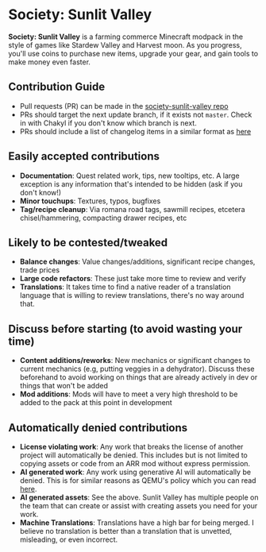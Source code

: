 # Society: Sunlit Valley
**Society: Sunlit Valley** is a farming commerce Minecraft modpack in the style of games like Stardew Valley and Harvest moon. As you progress, you'll use coins to purchase new items, upgrade your gear, and gain tools to make money even faster.

## Contribution Guide
- Pull requests (PR) can be made in the [society-sunlit-valley repo](https://github.com/Chakyl/society-sunlit-valley)
- PRs should target the next update branch, if it exists not `master`. Check in with Chakyl if you don't know which branch is next.
- PRs should include a list of changelog items in a similar format as [here](https://github.com/Chakyl/society-sunlit-valley/blob/master/config/fancymenu/assets/changelog.markdown?plain=1)
## Easily accepted contributions
- **Documentation**: Quest related work, tips, new tooltips, etc. A large exception is any information that's intended to be hidden (ask if you don't know!)
- **Minor touchups**: Textures, typos, bugfixes
- **Tag/recipe cleanup**: Via romana road tags, sawmill recipes, etcetera chisel/hammering, compacting drawer recipes, etc
## Likely to be contested/tweaked
- **Balance changes**: Value changes/additions, significant recipe changes, trade prices
- **Large code refactors**: These just take more time to review and verify
- **Translations**: It takes time to find a native reader of a translation language that is willing to review translations, there's no way around that.
## Discuss before starting (to avoid wasting your time)
- **Content additions/reworks**: New mechanics or significant changes to current mechanics (e.g, putting veggies in a dehydrator). Discuss these beforehand to avoid working on things that are already actively in dev or things that won't be added
- **Mod additions**:  Mods will have to meet a very high threshold to be added to the pack at this point in development
## Automatically denied contributions
- **License violating work**: Any work that breaks the license of another project will automatically be denied. This includes but is not limited to copying assets or code from an ARR mod without express permission.
- **AI generated work**: Any work using generative AI will automatically be denied. This is for similar reasons as QEMU's policy which you can read [here](https://github.com/qemu/qemu/blob/master/docs/devel/code-provenance.rst#use-of-ai-content-generators).
- **AI generated assets**: See the above. Sunlit Valley has multiple people on the team that can create or assist with creating assets you need for your work.
- **Machine Translations**: Translations have a high bar for being merged. I believe no translation is better than a translation that is unvetted, misleading, or even incorrect.
